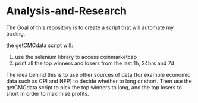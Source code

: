 # Analysis-and-Research

The Goal of this repository is to create a script that will automate my trading.

the getCMCdata script will:
  1. use the selenium library to access coinmarketcap
  2. print all the top winners and losers from the last 1h, 24hrs and 7d
 
The idea behind this is to use other sources of data (for example economic data such as CPI and NFP) to decide whether to long or short.
Then use the getCMCdata script to pick the top winners to long, and the top losers to short in order to maximise profits.
